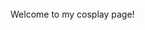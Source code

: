 <html> 
  <head>
  <title>AzimuthSnow's Cosplay</title>
  </head><br/>
   <body>
    Welcome to my cosplay page!
   </body>
